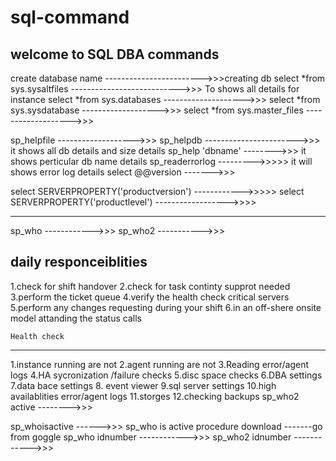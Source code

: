 # sql-command
welcome to SQL DBA
  commands 
------------------------
create database name                 ------------------------>>>creating db
select  *from sys.sysaltfiles          --------------------------->>> To shows all details for instance
select *from sys.databases          -------------------->>>
select  *from sys.sysdatabase      ------------------->>>
select *from sys.master_files       ------------------->>>

sp_helpfile                                  ------------------->>>
sp_helpdb                                    ----------------------->>> it shows all db details and size details
sp_help 'dbname'                        -------->>> it shows perticular db name details
sp_readerrorlog                           --------->>>>> it will shows error log details
select @@version                       ------->>> 

 
select SERVERPROPERTY('productversion') ------------>>>>>
select SERVERPROPERTY('productlevel')   ------------------>>>>

------------------------------------------------------------------------------------------------------

sp_who  ------------>>>
sp_who2 ----------->>>


daily responceiblities
---------------------------
1.check for shift handover
2.check for task continty supprot needed
3.perform the ticket queue 
4.verify the health check critical servers
5.perform any changes requesting during your shift
6.in an off-shere onsite model attanding the status calls

    Health check
--------------------
1.instance running are not
2.agent running are not
3.Reading error/agent logs
4.HA sycronization /failure checks
5.disc space checks
6.DBA settings
7.data bace settings
8. event viewer
9.sql server settings
10.high availablities error/agent logs
11.storges
12.checking backups
sp_who2 active -------->>>


sp_whoisactive                  ------>>>     sp_who is active procedure download -------go from goggle
sp_who idnumber         ------------>>>
sp_who2 idnumber       ------------>>>
